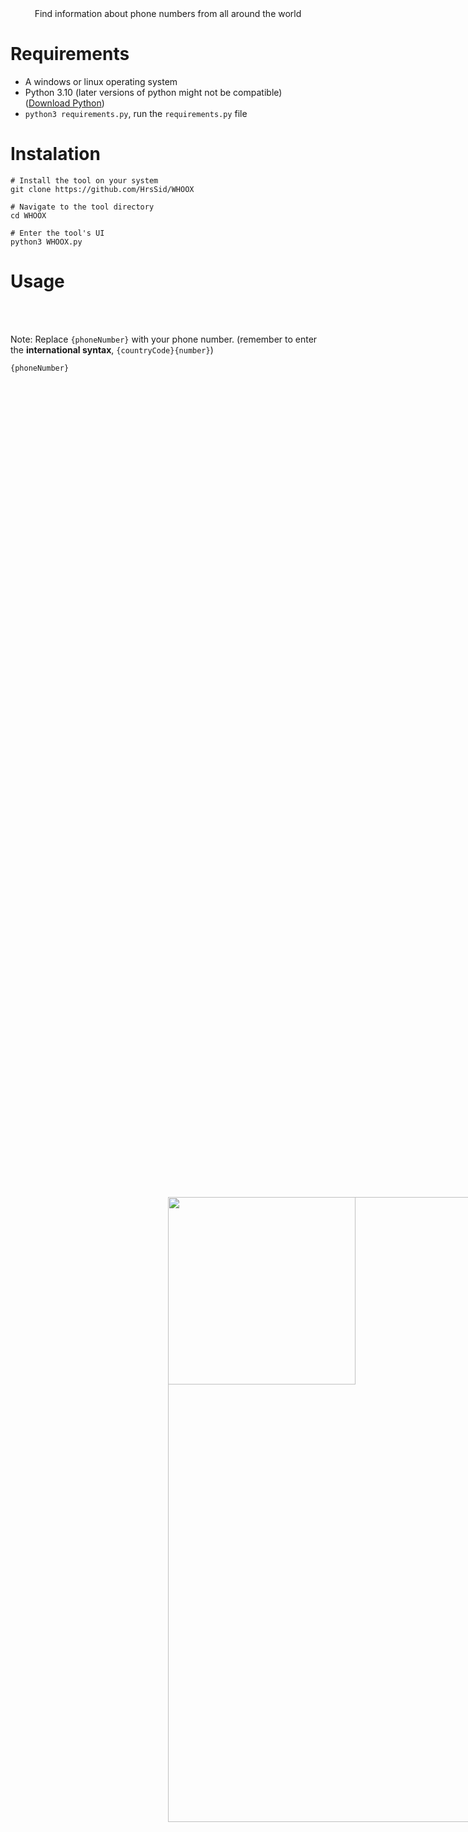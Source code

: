<p align=center>
  <br>
  <img style="position: absolute; top: 50%; left: 50%;" src="https://cdn.discordapp.com/attachments/1135313792696324197/1154427915711287376/OIG_2.jpg" width="300">
  <br>
  <span>Find information about phone numbers from all around the world </span>
  <br>
</p>

# Requirements
- A windows or linux operating system
- Python 3.10 (later versions of python might not be compatible)([Download Python](https://www.python.org/downloads/))
- `python3 requirements.py`, run the `requirements.py` file

# Instalation
```
# Install the tool on your system
git clone https://github.com/HrsSid/WHOOX

# Navigate to the tool directory
cd WHOOX

# Enter the tool's UI
python3 WHOOX.py
```

# Usage
<p align=center>
  <br>
  <img style="position: absolute; top: 50%; left: 50%;" src="https://github.com/HrsSid/WHOOX/assets/105165515/84e18570-6d8c-4621-bbce-29073ba6ad3a" width="1000">
  <br>
</p>

Note: Replace `{phoneNumber}` with your phone number. (remember to enter the **international syntax**, `{countryCode}{number}`)
```
{phoneNumber}
```
